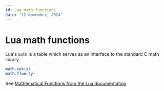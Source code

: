```yaml
---
id: Lua math functions
date: "12 November, 2024"
---
```


# Lua math functions

Lua's `math` is a table which serves as an interface to the standard C math library.

```lua
math.cos(x)
math.floor(y)
```

See [Mathematical Functions from the Lua documentation](https://www.lua.org/manual/5.1/manual.html#5.6)

